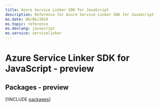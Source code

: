 ```yaml
---
title: Azure Service Linker SDK for JavaScript
description: Reference for Azure Service Linker SDK for JavaScript
ms.date: 06/06/2024
ms.topic: reference
ms.devlang: javascript
ms.service: servicelinker
---
```

# Azure Service Linker SDK for JavaScript - preview
## Packages - preview
[!INCLUDE [packages](service-linker-index.md)]